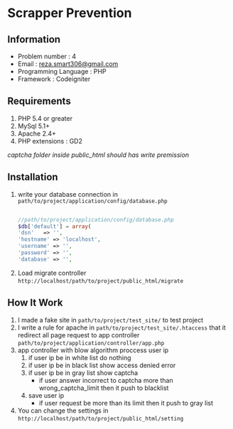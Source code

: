 Scrapper Prevention
===
Information
---
* Problem number : 4
* Email : reza.smart306@gmail.com
* Programming Language : PHP
* Framework : Codeigniter

Requirements
---
1. PHP 5.4 or greater
2. MySql 5.1+
3. Apache 2.4+
3. PHP extensions : GD2

_captcha folder inside public_html should has write premission_

Installation
---
1. write your database connection in `path/to/project/application/config/database.php`
	```php

	//path/to/project/application/config/database.php
	$db['default'] = array(
	'dsn'	=> '',
	'hostname' => 'localhost',
	'username' => '',
	'password' => '',
	'database' => '',

	```
2. Load migrate controller `http://localhost/path/to/project/public_html/migrate`

How It Work
---
1. I made a fake site in `path/to/project/test_site/` to test project
2. I write a rule for apache in `path/to/project/test_site/.htaccess` that it redirect all page request to app controller `path/to/project/application/controller/app.php`
3. app controller with blow algorithm proccess user ip
	1. if user ip be in white list do nothing
	2. if user ip be in black list show access denied error
	3. if user ip be in gray list show captcha
		* if user answer incorrect to captcha more than wrong_captcha_limit then it push to blacklist
	4. save user ip 
		* if user request be more than its limit then it push to gray list
4. You can change the settings in `http://localhost/path/to/project/public_html/setting`

